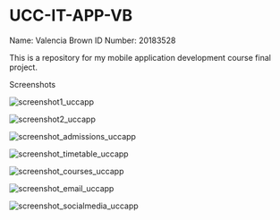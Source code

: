 # UCC-IT-APP-VB
Name: Valencia Brown
ID Number: 20183528


This is a repository for my mobile application development course final project.

Screenshots

![screenshot1_uccapp](https://user-images.githubusercontent.com/68831757/165124629-6a38e958-42e9-4b4c-acb9-4140fb4a5124.png)

![screenshot2_uccapp](https://user-images.githubusercontent.com/68831757/165124880-3dc78262-0778-4191-93b3-b6e84654b7bf.png)

![screenshot_admissions_uccapp](https://user-images.githubusercontent.com/68831757/165125137-004f3a92-62af-4bb5-b3c2-a76e1198bda5.png)

![screenshot_timetable_uccapp](https://user-images.githubusercontent.com/68831757/165124252-9bddf12e-f785-4bfa-ae7f-267bbaea855c.png)

![screenshot_courses_uccapp](https://user-images.githubusercontent.com/68831757/165125402-3cfb9190-af80-4cc0-b6ec-156ffe0afc30.png)

![screenshot_email_uccapp](https://user-images.githubusercontent.com/68831757/165125504-eb35162f-6522-4be5-8aa8-fd7947437234.png)

![screenshot_socialmedia_uccapp](https://user-images.githubusercontent.com/68831757/165125559-cf36a27c-f588-4172-aa33-ce90cc080d23.png)

